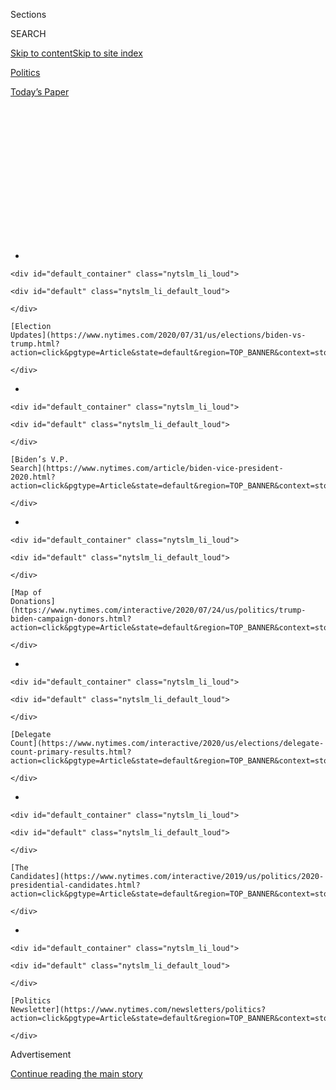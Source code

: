 <div id="app">

<div>

<div>

<div>

<div class="NYTAppHideMasthead css-1q2w90k e1suatyy0">

<div class="section css-ui9rw0 e1suatyy2">

<div class="css-eph4ug er09x8g0">

<div class="css-6n7j50">

</div>

<span class="css-1dv1kvn">Sections</span>

<div class="css-10488qs">

<span class="css-1dv1kvn">SEARCH</span>

</div>

[Skip to content](#site-content)[Skip to site
index](#site-index)

</div>

<div id="masthead-section-label" class="css-1wr3we4 eaxe0e00">

[Politics](https://www.nytimes.com/section/politics)

</div>

<div class="css-10698na e1huz5gh0">

</div>

</div>

<div id="masthead-bar-one" class="section hasLinks css-15hmgas e1csuq9d3">

<div class="css-uqyvli e1csuq9d0">

</div>

<div class="css-1uqjmks e1csuq9d1">

</div>

<div class="css-9e9ivx">

[](https://myaccount.nytimes.com/auth/login?response_type=cookie&client_id=vi)

</div>

<div class="css-1bvtpon e1csuq9d2">

[Today’s
Paper](https://www.nytimes.com/section/todayspaper)

</div>

</div>

</div>

</div>

<div data-aria-hidden="false">

<div id="site-content" data-role="main">

<div>

<div class="css-1aor85t" style="opacity:0.000000001;z-index:-1;visibility:hidden">

<div class="css-1hqnpie">

<div class="css-epjblv">

<span class="css-17xtcya">[Politics](/section/politics)</span><span class="css-x15j1o">|</span><span class="css-fwqvlz">Tammy
Duckworth Is Nothing and Everything Like Joe
Biden</span>

</div>

<div class="css-k008qs">

<div class="css-1iwv8en">

<span class="css-18z7m18"></span>

<div>

</div>

</div>

<span class="css-1n6z4y">https://nyti.ms/30hGfKy</span>

<div class="css-1705lsu">

<div class="css-4xjgmj">

<div class="css-4skfbu" data-role="toolbar" data-aria-label="Social Media Share buttons, Save button, and Comments Panel with current comment count" data-testid="share-tools">

  - 
  - 
  - 
  - 
    
    <div class="css-6n7j50">
    
    </div>

  - 

</div>

</div>

</div>

</div>

</div>

</div>

<div id="NYT_TOP_BANNER_REGION" class="css-13pd83m">

<div>

<div id="styln-elections-notifications-menu" class="section interactive-content interactive-size-medium css-1edisqu">

<div class="css-17ih8de interactive-body">

<div class="nytslm_innerContainer" data-aria-live="polite">

<div class="nytslm_title">

</div>

  - 
    
    <div id="default_container" class="nytslm_li_loud">
    
    <div id="default" class="nytslm_li_default_loud">
    
    </div>
    
    [Election
    Updates](https://www.nytimes.com/2020/07/31/us/elections/biden-vs-trump.html?action=click&pgtype=Article&state=default&region=TOP_BANNER&context=storylines_menu)
    
    </div>

  - 
    
    <div id="default_container" class="nytslm_li_loud">
    
    <div id="default" class="nytslm_li_default_loud">
    
    </div>
    
    [Biden’s V.P.
    Search](https://www.nytimes.com/article/biden-vice-president-2020.html?action=click&pgtype=Article&state=default&region=TOP_BANNER&context=storylines_menu)
    
    </div>

  - 
    
    <div id="default_container" class="nytslm_li_loud">
    
    <div id="default" class="nytslm_li_default_loud">
    
    </div>
    
    [Map of
    Donations](https://www.nytimes.com/interactive/2020/07/24/us/politics/trump-biden-campaign-donors.html?action=click&pgtype=Article&state=default&region=TOP_BANNER&context=storylines_menu)
    
    </div>

  - 
    
    <div id="default_container" class="nytslm_li_loud">
    
    <div id="default" class="nytslm_li_default_loud">
    
    </div>
    
    [Delegate
    Count](https://www.nytimes.com/interactive/2020/us/elections/delegate-count-primary-results.html?action=click&pgtype=Article&state=default&region=TOP_BANNER&context=storylines_menu)
    
    </div>

  - 
    
    <div id="default_container" class="nytslm_li_loud">
    
    <div id="default" class="nytslm_li_default_loud">
    
    </div>
    
    [The
    Candidates](https://www.nytimes.com/interactive/2019/us/politics/2020-presidential-candidates.html?action=click&pgtype=Article&state=default&region=TOP_BANNER&context=storylines_menu)
    
    </div>

  - 
    
    <div id="default_container" class="nytslm_li_loud">
    
    <div id="default" class="nytslm_li_default_loud">
    
    </div>
    
    [Politics
    Newsletter](https://www.nytimes.com/newsletters/politics?action=click&pgtype=Article&state=default&region=TOP_BANNER&context=storylines_menu)
    
    </div>

</div>

</div>

</div>

</div>

</div>

<div id="top-wrapper" class="css-1sy8kpn">

<div id="top-slug" class="css-l9onyx">

Advertisement

</div>

[Continue reading the main
story](#after-top)

<div class="ad top-wrapper" style="text-align:center;height:100%;display:block;min-height:250px">

<div id="top" class="place-ad" data-position="top" data-size-key="top">

</div>

</div>

<div id="after-top">

</div>

</div>

<div>

<div id="sponsor-wrapper" class="css-1hyfx7x">

<div id="sponsor-slug" class="css-19vbshk">

Supported by

</div>

[Continue reading the main
story](#after-sponsor)

<div id="sponsor" class="ad sponsor-wrapper" style="text-align:center;height:100%;display:block">

</div>

<div id="after-sponsor">

</div>

</div>

<div class="css-186x18t">

</div>

<div class="css-1vkm6nb ehdk2mb0">

# Tammy Duckworth Is Nothing and Everything Like Joe Biden

</div>

Despite their disparate backgrounds, the Illinois Democrat has carved
out a public life most evocative of the man she could join on the
presidential ticket.

<div class="css-79elbk" data-testid="photoviewer-wrapper">

<div class="css-z3e15g" data-testid="photoviewer-wrapper-hidden">

</div>

<div class="css-1a48zt4 ehw59r15" data-testid="photoviewer-children">

![<span class="css-16f3y1r e13ogyst0" data-aria-hidden="true">Tammy
Duckworth during her Senate campaign in 2016. Like Joseph R. Biden Jr.,
she is a reliable Democrat with moderate
instincts.</span><span class="css-cnj6d5 e1z0qqy90" itemprop="copyrightHolder"><span class="css-1ly73wi e1tej78p0">Credit...</span><span><span>Alyssa
Schukar for The New York
Times</span></span></span>](https://static01.nyt.com/images/2020/08/02/us/politics/02duckworth-A1/00duckworth1-articleLarge.jpg?quality=75&auto=webp&disable=upscale)

</div>

</div>

<div class="css-18e8msd">

<div class="css-vp77d3 epjyd6m0">

<div class="css-hus3qt ey68jwv0" data-aria-hidden="true">

[![Matt
Flegenheimer](https://static01.nyt.com/images/2018/10/02/multimedia/author-matt-flegenheimer/author-matt-flegenheimer-thumbLarge.png
"Matt Flegenheimer")](https://www.nytimes.com/by/matt-flegenheimer)

</div>

<div class="css-1baulvz">

By [<span class="css-1baulvz last-byline" itemprop="name">Matt
Flegenheimer</span>](https://www.nytimes.com/by/matt-flegenheimer)

</div>

</div>

  - Aug. 1, 2020, <span class="css-epvm6">5:00 a.m.
    ET</span>

  - 
    
    <div class="css-4xjgmj">
    
    <div class="css-d8bdto" data-role="toolbar" data-aria-label="Social Media Share buttons, Save button, and Comments Panel with current comment count" data-testid="share-tools">
    
      - 
      - 
      - 
      - 
        
        <div class="css-6n7j50">
        
        </div>
    
      - 
    
    </div>
    
    </div>

</div>

</div>

<div class="section meteredContent css-1r7ky0e" name="articleBody" itemprop="articleBody">

<div class="css-1fanzo5 StoryBodyCompanionColumn">

<div class="css-53u6y8">

Senator Tammy Duckworth, like the man she might serve as vice president,
prizes loyalty in her ranks and occasional mischief in her workplace.

So when a top communications aide prepared to defect last year to the
presidential campaign of Pete Buttigieg, Ms. Duckworth recognized an
opportunity. She recorded a faux media interview trashing Mr. Buttigieg
for hiring her staff away, recruiting an intern to pose as a journalist
on the tape. The file was sent to the departing aide, Sean Savett, who
called the Buttigieg team in a panic.

Soon, Mr. Savett was summoned to the Illinois senator’s office, where
she fumed theatrically, stalling as other staff members filed in quietly
for the reveal: It was all a ruse. Ms. Duckworth handed him a parting
gift — a Smirnoff Ice, the centerpiece of a viral drinking game known as
“icing” — and gave a final senatorial directive:

“Get down on one knee and chug.”

A year later, Ms. Duckworth is the one thinking about a new job and
submitting to the attendant rituals. [Joseph R. Biden
Jr.](https://www.nytimes.com/interactive/2020/us/elections/joe-biden.html),
the presumptive Democratic nominee, is vetting her to be his running
mate, and many of his allies see the freshman senator as a model
contrast to [President
Trump](https://www.nytimes.com/interactive/2020/us/elections/donald-trump.html):
a death-cheating, double-amputee Iraq war veteran whose life story —
whose very appearance, whooshing by wheelchair through the Capitol —
defines the decency and service that the president’s opponents have
found lacking in this White House.

There are more accomplished legislators than Ms. Duckworth under
consideration. There are more prolific policy thinkers and more electric
campaigners.

</div>

</div>

<div class="css-1fanzo5 StoryBodyCompanionColumn">

<div class="css-53u6y8">

But in bearing and biography, Ms. Duckworth, 52, is almost certainly the
Biden-est choice — the would-be lieutenant who has, despite their
disparate backgrounds, carved out a public life most evocative of his
own. Though both are known as reliable Democrats whose more moderate
instincts can sometimes disappoint progressives, they are also the kinds
of politicians whose politics can feel beside the point to many voters.

Like Mr. Biden, who entered the national consciousness as a 30-year-old
senator-elect left to mourn his wife and daughter, Ms. Duckworth has
forged a political identity around trauma and personal resilience, her
status as a wounded warrior shadowing every inch of her professional arc
since her Black Hawk helicopter was shot down outside Baghdad in 2004.

In an interview, Ms. Duckworth suggested the two share a perspective
that can flow only from confronting unfathomable pain, from sitting with
loss and slogging through Plan B anyway.

“Why did some troops come home from a trauma and survive and thrive? And
why do some come home and kill themselves?” Ms. Duckworth asked, without
answering. “You could almost say that I’m a success story of someone who
survived a trauma. But it wasn’t easy. And I think that’s what Vice
President Biden and I have in common. We’ve been able to face the
demons. We’ve been able to face the fear, the doubts and all of that,
and we’re still here. But we both know that it’s not easy.”

</div>

</div>

<div class="css-79elbk" data-testid="photoviewer-wrapper">

<div class="css-z3e15g" data-testid="photoviewer-wrapper-hidden">

</div>

<div class="css-1a48zt4 ehw59r15" data-testid="photoviewer-children">

![<span class="css-16f3y1r e13ogyst0" data-aria-hidden="true">Ms.
Duckworth, who was elected to Congress in 2012, is a woman well
acquainted with male-dominated
worlds.</span><span class="css-cnj6d5 e1z0qqy90" itemprop="copyrightHolder"><span class="css-1ly73wi e1tej78p0">Credit...</span><span>Jason
Reed/Reuters</span></span>](https://static01.nyt.com/images/2020/08/02/us/politics/00duckworth8/merlin_63188633_07860d57-5a7e-4023-b531-f8b43e1aa9df-articleLarge.jpg?quality=75&auto=webp&disable=upscale)

</div>

</div>

<div class="css-1fanzo5 StoryBodyCompanionColumn">

<div class="css-53u6y8">

Less weighty parallels, in style and political substance, likewise imply
an intuitive partnership.

Like Mr. Biden — whose [decades of verbal
blunders](https://www.nytimes.com/2019/10/30/us/politics/joe-biden-debate-gaffes.html)
have not kept him from six Senate terms, the vice presidency and the
Democratic presidential nomination — Ms. Duckworth can at times sound
less than smooth at a microphone but has rarely paid much of a penalty
for it. Past rivals say this owes, in part, to the campaign perils of
insulting someone so visibly marked as a survivor of war. Most recently,
after Ms. Duckworth suggested clumsily that removing monuments of George
Washington merited discussion, [attacks on her
patriotism](https://www.nytimes.com/2020/07/08/us/politics/tucker-carlson-tammy-duckworth.html)
from conservatives like Tucker Carlson seemed to only boost her
reputation among Democrats.

</div>

</div>

<div class="css-1fanzo5 StoryBodyCompanionColumn">

<div class="css-53u6y8">

And ideologically, Ms. Duckworth would appear closely attuned to Mr.
Biden. She has spent much of her career positioned to the right of
liberal Democrats, retaining some centrist muscle memory from her
unsuccessful first congressional race in 2006 — when she pledged fiscal
conservatism and punishments for “illegal immigrants” — and occasionally
leading Republicans to wonder if they are looking at a kindred soul.

“I had a chance to develop a friendship with Tammy about 15 years ago
while we were both out at Walter Reed,” Bob Dole, the former Republican
senator and presidential nominee, said in an emailed statement,
recalling [his
time](https://www.nytimes.com/2005/04/10/politics/dole-discloses-emergency-that-nearly-took-his-life.html)
as a patient at the veterans hospital during Ms. Duckworth’s stay there.
“In hindsight, I wish I had brought up politics. She could have run as a
Republican.”

Yet Ms. Duckworth’s is a worldview that has long defied easy labeling.
She is at once the product of a globe-trotting conservative military
family sustained by food stamps in her youth and a soldier who gave her
limbs to a war whose wisdom she came to question. She is a woman well
acquainted with male-dominated worlds — fellow pilots called her “Mommy
Platoon Leader” long before [she became the first sitting senator to
give
birth](https://www.nytimes.com/2018/04/09/us/politics/tammy-duckworth-birth.html),
at age 50 — and a canny politician whose connections helped guide her to
the upper reaches of her party.

Those close to Ms. Duckworth still describe her present career as
something of a consolation prize. Plan A was flying helicopters, and she
did not surrender the vision easily.

Recovering in 2005, Ms. Duckworth vowed that “some guy who got lucky one
day in Baghdad” would not dictate her future.

Nine years later, concluding her first congressional term, she
reconsidered.

“I mean, it did,” she
[conceded](https://www.dailyherald.com/article/20141111/news/141119763)
to a reporter. “I’m in politics.”

</div>

</div>

<div class="css-79elbk" data-testid="photoviewer-wrapper">

<div class="css-z3e15g" data-testid="photoviewer-wrapper-hidden">

</div>

<div class="css-1a48zt4 ehw59r15" data-testid="photoviewer-children">

<div class="css-1xdhyk6 erfvjey0">

<span class="css-1ly73wi e1tej78p0">Image</span>

<div class="css-zjzyr8">

<div data-testid="lazyimage-container" style="height:290px">

</div>

</div>

</div>

<span class="css-16f3y1r e13ogyst0" data-aria-hidden="true">Ms.
Duckworth went through flight school and entered the Illinois National
Guard in 1996. She deployed for Iraq in
2004.</span><span class="css-cnj6d5 e1z0qqy90" itemprop="copyrightHolder"><span class="css-1ly73wi e1tej78p0">Credit...</span><span>via
Senator Tammy Duckworth</span></span>

</div>

</div>

<div class="css-1fanzo5 StoryBodyCompanionColumn">

<div class="css-53u6y8">

## Plan A: Flying Helicopters

The campus misogynist was enjoying his soapbox. Ms. Duckworth wanted to
keep it that way.

It was the early 1990s at Northern Illinois University, where Ms.
Duckworth was pursuing a Ph.D. in political science, and a traveling
evangelist had been lamenting the evils of skirt-wearing women in a
public
square.

<div id="NYT_MAIN_CONTENT_1_REGION" class="css-9tf9ac">

<div>

<div id="styln-nfldraft-updates-block" class="section interactive-content interactive-size-medium css-1ftcdic">

<div class="css-17ih8de interactive-body">

<div id="styln-briefing-block" data-asset-id="">

<div class="briefing-block-header-section">

# [Latest Updates: 2020 Election](https://www.nytimes.com/2020/07/31/us/elections/biden-vs-trump.html?action=click&pgtype=Article&state=default&region=MAIN_CONTENT_1&context=storylines_live_updates)

<div class="briefing-block-ts">

Updated 2020-08-01T01:26:45.732Z

</div>

</div>

  - [Kamala Harris, a top vice-presidential contender, confronts double
    standards.](https://www.nytimes.com/2020/07/31/us/elections/biden-vs-trump.html?action=click&pgtype=Article&state=default&region=MAIN_CONTENT_1&context=storylines_live_updates#link-29fdff45)
  - [Karen Bass and Susan Rice are rising on Biden’s vice-presidential
    shortlist.](https://www.nytimes.com/2020/07/31/us/elections/biden-vs-trump.html?action=click&pgtype=Article&state=default&region=MAIN_CONTENT_1&context=storylines_live_updates#link-13ec3d9c)
  - [Trump says Russian bounties to kill U.S. troops ‘never took
    place.’](https://www.nytimes.com/2020/07/31/us/elections/biden-vs-trump.html?action=click&pgtype=Article&state=default&region=MAIN_CONTENT_1&context=storylines_live_updates#link-49e9a016)

<div class="briefing-block-footer">

<div class="briefing-block-footer-meta">

[See more
updates](https://www.nytimes.com/2020/07/31/us/elections/biden-vs-trump.html?action=click&pgtype=Article&state=default&region=MAIN_CONTENT_1&context=storylines_live_updates)

</div>

</div>

</div>

</div>

</div>

</div>

</div>

“I came in and said, ‘I wish somebody would shut that guy up,’” recalled
Patricia Henry, one of Ms. Duckworth’s professors. “She said: ‘No, no,
no. You can’t do that.’”

Friends say such earnest alarm over would-be speech infringement
reflects Ms. Duckworth’s itinerant youth across Southeast Asia, which
often exposed her to repressive governments and introduced her to the
tenets of American democracy through the rose-colored lens of a child
expat.

Born in Bangkok to a white American veteran father and a Thai mother of
Chinese descent, Ms. Duckworth did not learn English until she was 8.
(Some Democrats suspect that the president and his allies would make an
issue of her birthplace if Mr. Biden chooses her, recalling Mr. Trump
[questioning](https://www.politico.com/story/2016/04/donald-trump-ted-cruz-canada-222347)
the presidential eligibility of Senator Ted Cruz, another American
citizen born outside the country, when the two competed for the
Republican nomination in 2016.)

Some of Ms. Duckworth’s earliest memories involve the Khmer Rouge
seizing control of Cambodia, where her father was working for the United
Nations. She remembers watching bombs go off in Phnom Penh from their
rooftop. Her upbringing, she said, gave her “an idealized version of
America.”

More than that, these seminomadic years seemed to enforce a certain
comfort level with short-notice upheaval.

</div>

</div>

<div class="css-1fanzo5 StoryBodyCompanionColumn">

<div class="css-53u6y8">

“There’s a built-in flexibility with children who’ve grown up as
expats,” said Alison Parsons, a close friend who attended school with
Ms. Duckworth in Jakarta and Bangkok. “You have to be able to reinvent
yourself. I’m not talking about flip-flopping, but you have to be able
to make friends, to make connections on a dime.”

Facing financial distress, Ms. Duckworth’s father moved the family to
Hawaii in her teens, finding space in a down-market hotel and leaning on
public assistance.

Imagining a life in the foreign service, she graduated from the
University of Hawaii before moving to the mainland for an international
affairs program at George Washington University. She held up Madeleine
Albright as a role
model.

</div>

</div>

<div class="css-79elbk" data-testid="photoviewer-wrapper">

<div class="css-z3e15g" data-testid="photoviewer-wrapper-hidden">

</div>

<div class="css-1a48zt4 ehw59r15" data-testid="photoviewer-children">

<div class="css-1xdhyk6 erfvjey0">

<span class="css-1ly73wi e1tej78p0">Image</span>

<div class="css-zjzyr8">

<div data-testid="lazyimage-container" style="height:377.00000000000006px">

</div>

</div>

</div>

<span class="css-16f3y1r e13ogyst0" data-aria-hidden="true">Ms.
Duckworth with her father, Franklin, in the
1990s.</span><span class="css-cnj6d5 e1z0qqy90" itemprop="copyrightHolder"><span class="css-1ly73wi e1tej78p0">Credit...</span><span>via
Senator Tammy Duckworth</span></span>

</div>

</div>

<div class="css-1fanzo5 StoryBodyCompanionColumn">

<div class="css-53u6y8">

But while in school, Ms. Duckworth joined the Army Reserve Officers’
Training Corps, partly because she noticed that many of her friends had
military backgrounds.

She found herself taken with the ostensible meritocracy, she said, that
allowed a “little Asian girl” to rise so long as she could shoot
straight, even as one fellow cadet, Bryan Bowlsbey, tested her nerves.

“He made a comment that I thought was derogatory about the role of women
in the Army,” she told C-SPAN years later. “But he came over and
apologized very nicely and then helped me clean my M16.”

</div>

</div>

<div class="css-1fanzo5 StoryBodyCompanionColumn">

<div class="css-53u6y8">

They have been married since 1993. Mr. Bowlsbey now works as an
information technology consultant.

Though Ms. Duckworth moved to Illinois to pursue a doctorate, she went
through flight school and entered the Illinois National Guard in 1996.

Before her deployment eight years later, Ms. Duckworth had been working
at Rotary International, helping to manage offices in its Asia-Pacific
region. When the Guard sought out commissioned officers for a mission to
Iraq, she volunteered, arriving in March 2004. (Ms. Duckworth [has
said](https://www.wbez.org/stories/ep-106-sen-tammy-duckworth/aa3e6284-2b53-44e5-9312-83e82aef723a)
she always believed the Bush administration “started this war for
themselves,” but as a soldier, “you keep your personal opinions to
yourself.”)

Ms. Duckworth spent much of her time there inside an operations center,
coordinating missions. She flew herself about twice a week.

Her last waking day in Iraq, Nov. 12, 2004, began unremarkably. Ms.
Duckworth’s crew was conducting “taxi service,” in her telling:
shuttling people and supplies, with a stop at a base in Baghdad to
acquire Christmas ornaments.

She had been at the controls all day. A colleague, Dan Milberg,
playfully called her a “stick pig,” requesting to take the lead on a
final flight. She obliged.

They were about 10 minutes from their destination when an explosion
scorched through the right side of the cockpit, where Ms. Duckworth sat:

A rocket-propelled grenade. A fireball blast at her lower body.

She does not remember feeling pain immediately. She does remember the
black smoke — and an aircraft suddenly impervious to her prompts. By
this point, Ms. Duckworth learned later, she had no feet.

Mr. Milberg was able to land on a plot of open woods. Ms. Duckworth, on
the cusp of losing consciousness, has retained a snapshot from the haze
of her rescue: a cluster of tall grass poking through the base of the
Black Hawk. She wondered how it had gotten
there.

</div>

</div>

<div class="css-79elbk" data-testid="photoviewer-wrapper">

<div class="css-z3e15g" data-testid="photoviewer-wrapper-hidden">

</div>

<div class="css-1a48zt4 ehw59r15" data-testid="photoviewer-children">

<div class="css-1xdhyk6 erfvjey0">

<span class="css-1ly73wi e1tej78p0">Image</span>

<div class="css-zjzyr8">

<div data-testid="lazyimage-container" style="height:264.22222222222223px">

</div>

</div>

</div>

<span class="css-16f3y1r e13ogyst0" data-aria-hidden="true">Ms.
Duckworth at a town hall event during her first campaign for Congress in
Illinois in
2006. </span><span class="css-cnj6d5 e1z0qqy90" itemprop="copyrightHolder"><span class="css-1ly73wi e1tej78p0">Credit...</span><span>Sally
Ryan for The New York Times</span></span>

</div>

</div>

<div class="css-1fanzo5 StoryBodyCompanionColumn">

<div class="css-53u6y8">

## Plan B: Politics

Ms. Duckworth awoke over a week later at Walter Reed. Her legs were
gone.

The next days passed in a whir of continuous trauma: surgeries,
hallucinations from morphine, flashes of guilt that she had somehow
crashed herself.

Ms. Duckworth’s mother and her husband took turns counting to 60 at her
side, guiding her from one minute to the next. And soon, there was
another patient on the hospital grounds: Her father, who had suffered a
heart attack in Hawaii shortly before his daughter’s injuries, had
another after traveling to see her. He died a few weeks after Christmas.

Around the same time, a new mentor figure entered Ms. Duckworth’s life.
Senator Dick Durbin, Democrat of Illinois, had been looking for local
veterans to invite to President George W. Bush’s State of the Union
address. Ms. Duckworth attended with an IV drip running beneath her
clothes.

The senator asked her to stay in touch. “I gave her my personal
cellphone number,” he remembered, “which she greatly abused by calling
me — I say that in jest, of course — by calling me incessantly to do
constituent work for all of her fellow vets at Walter Reed.”

The rehab process was painful and often slow-going. Her left leg was
amputated below the knee. Her right was an inches-long stump that Ms.
Duckworth had asked doctors to leave, despite the complications of
fitting a prosthetic to it, because she believed it would help her fly
again.

</div>

</div>

<div class="css-79elbk" data-testid="photoviewer-wrapper">

<div class="css-z3e15g" data-testid="photoviewer-wrapper-hidden">

</div>

<div class="css-1a48zt4 ehw59r15" data-testid="photoviewer-children">

<div class="css-1xdhyk6 erfvjey0">

<span class="css-1ly73wi e1tej78p0">Image</span>

<div class="css-zjzyr8">

<div data-testid="lazyimage-container" style="height:290px">

</div>

</div>

</div>

<span class="css-16f3y1r e13ogyst0" data-aria-hidden="true">Ms.
Duckworth during a physical therapy session at Walter Reed in January
2005.</span><span class="css-cnj6d5 e1z0qqy90" itemprop="copyrightHolder"><span class="css-1ly73wi e1tej78p0">Credit...</span><span>Michael
Chow/The Arizona Republic, via Associated Press</span></span>

</div>

</div>

<div class="css-1fanzo5 StoryBodyCompanionColumn">

<div class="css-53u6y8">

It was not until later that year, she said, that a call from Mr. Durbin
made her consider an alternate path. There was a congressional seat
coming open in the Chicago suburbs with the retirement of a long-tenured
Republican, Henry Hyde.

“I said, ‘Tammy would you ever consider running?’” Mr. Durbin recalled.
“She didn’t say no.”

By the summer, with a full return to combat looking remote, Ms.
Duckworth had been casting about for her next “mission,” she said. A
campaign seemed as good an option as any.

The transition was not frictionless. Like many first-time candidates,
Ms. Duckworth could be tempted to act as her own campaign manager,
former advisers say, seeking to impose military efficiency on overlong
phone calls. Unlike many first-time candidates, she was still learning
to walk in her new legs.

One focus group of Democratic primary voters bristled when Ms. Duckworth
wore a skirt, saying that the prominence of her prosthetics felt like
the calculating work of operatives.

“There was a big negative reaction,” said John Kupper, an adviser to the
campaign. “They thought they were being manipulated.” (Ms. Duckworth has
said she prefers skirts because they make bathroom visits less
logistically complicated.)

Her military background was more of an asset in the general election for
a right-leaning district. She remarked to voters that she had been shot
down “18 months after the mission was accomplished,” nodding at the Bush
administration’s [infamous premature victory
lap](https://www.nytimes.com/2003/10/29/world/bush-steps-away-from-victory-banner.html).

She patiently identified herself in calls to would-be donors, who often
interrupted her health care pitch with questions about her life.

</div>

</div>

<div class="css-1fanzo5 StoryBodyCompanionColumn">

<div class="css-53u6y8">

“Yes,” she would tell them, “I’m the one who was injured.”

Ms. Duckworth would ultimately lose, narrowly, to Peter Roskam, a local
Republican legislator. But the contest drew national attention and
enshrined Ms. Duckworth as a potential star in the
party.

</div>

</div>

<div class="css-79elbk" data-testid="photoviewer-wrapper">

<div class="css-z3e15g" data-testid="photoviewer-wrapper-hidden">

</div>

<div class="css-1a48zt4 ehw59r15" data-testid="photoviewer-children">

<div class="css-1xdhyk6 erfvjey0">

<span class="css-1ly73wi e1tej78p0">Image</span>

<div class="css-zjzyr8">

<div data-testid="lazyimage-container" style="height:257.77777777777777px">

</div>

</div>

</div>

<span class="css-16f3y1r e13ogyst0" data-aria-hidden="true">Ms.
Duckworth lost her first congressional race for a seat in the Chicago
suburbs.</span><span class="css-cnj6d5 e1z0qqy90" itemprop="copyrightHolder"><span class="css-1ly73wi e1tej78p0">Credit...</span><span>Peter
Wynn Thompson for The New York Times</span></span>

</div>

</div>

<div class="css-1fanzo5 StoryBodyCompanionColumn">

<div class="css-53u6y8">

Rod Blagojevich, the not-yet-jailed governor of Illinois, appointed her
to lead the state’s veterans department. Her name was floated as a
possible Senate replacement as Barack Obama chased the presidency.

And at the 2008 Democratic convention in Denver, Ms. Duckworth was
invited to speak in prime time on the night Mr. Biden accepted the
vice-presidential nomination. She joined the Biden family backstage
beforehand, convening “soldier to soldier” with Beau Biden, she
recalled, just shy of his own deployment.

“It was a family moment,” she said, “and they allowed me to join.”

The speech seemed to erase any doubt that Ms. Duckworth was a politician
now — or, at least, that she would be again before long. After joining
the Obama administration in 2009 as an assistant secretary for veterans
affairs, she took notice as a favorable district redrawing supplied a
cleaner shot at a House seat.

When Ms. Duckworth decided to run again, in 2012, she was the one
picking up the phone.

“There are some candidates you have to recruit,” said Steve Israel, then
the chairman of the Democratic Congressional Campaign Committee. “She
called
me.”

</div>

</div>

<div class="css-79elbk" data-testid="photoviewer-wrapper">

<div class="css-z3e15g" data-testid="photoviewer-wrapper-hidden">

</div>

<div class="css-1a48zt4 ehw59r15" data-testid="photoviewer-children">

<div class="css-1xdhyk6 erfvjey0">

<span class="css-1ly73wi e1tej78p0">Image</span>

<div class="css-zjzyr8">

<div data-testid="lazyimage-container" style="height:257.77777777777777px">

</div>

</div>

</div>

<span class="css-16f3y1r e13ogyst0" data-aria-hidden="true">Senator Dick
Durbin of Illinois became a mentor for Ms. Duckworth after meeting her
at Walter
Reed. </span><span class="css-cnj6d5 e1z0qqy90" itemprop="copyrightHolder"><span class="css-1ly73wi e1tej78p0">Credit...</span><span>Scott
Olson/Getty Images</span></span>

</div>

</div>

<div class="css-1fanzo5 StoryBodyCompanionColumn">

<div class="css-53u6y8">

## The plan from here on out

Ms. Duckworth’s years in Congress since then — four in the House, nearly
four in the Senate — have done little to eclipse the central facts of
her biography.

Perhaps this was inevitable. Major policy feats can be elusive in the
minority party. Voters who know much about Ms. Duckworth nationally seem
likelier to recall her path to Washington than her work while there.
Since defeating Mark Kirk, the incumbent Republican senator, in 2016,
she has probably received the most attention for another personal turn:
[bringing her newborn to a Senate
vote](https://www.nytimes.com/2018/04/19/us/politics/baby-duckworth-senate-floor.html),
a first for the chamber.

Colleagues praise Ms. Duckworth as a forceful advocate for veterans and
people with disabilities but sometimes struggle to name her signature
legislative triumphs.

She is not considered a foremost national voice in some policy areas of
particular significance in this moment, like policing and the economy —
a potential weakness in her case to be vice president.

Ms. Duckworth has generally opposed the legislative priorities and
high-profile nominations of this White House, with a handful of
exceptions, including a vote supporting Wilbur Ross for commerce
secretary, which a majority of Democrats opposed, and another for John
Kelly as homeland security secretary.

Mr. Trump has signed into law legislation that Ms. Duckworth pushed
involving veteran entrepreneurship and expanded access to lactation
rooms in airports. Her office is quick to cite [an
analysis](https://news.vanderbilt.edu/2019/02/28/grassley-klobuchar-most-effective-senators-of-115th-congress-according-to-study/)
last year identifying her as the most effective freshman Democratic
senator.

Some peers say she has been especially valuable during private sessions
on foreign policy. Senator Richard Blumenthal, Democrat of Connecticut
and a fellow member of the Armed Services Committee, recalled Ms.
Duckworth’s lacerating questions recently at a classified briefing about
intelligence community assessments of [apparent Russian bounties on
American
troops](https://www.nytimes.com/2020/06/26/us/politics/russia-afghanistan-bounties.html).

</div>

</div>

<div class="css-1fanzo5 StoryBodyCompanionColumn">

<div class="css-53u6y8">

“She was pummeling them,” Mr. Blumenthal said.

Among staff, Ms. Duckworth can be more puckish, known to celebrate “Talk
Like a Pirate Day” and razz communications aides by suggesting that she
has just uttered something damaging to congressional reporters: “Don’t
really know what I said,” she has bluffed upon returning to the office.
“You might want to track them
down.”

</div>

</div>

<div class="css-79elbk" data-testid="photoviewer-wrapper">

<div class="css-z3e15g" data-testid="photoviewer-wrapper-hidden">

</div>

<div class="css-1a48zt4 ehw59r15" data-testid="photoviewer-children">

<div class="css-1xdhyk6 erfvjey0">

<span class="css-1ly73wi e1tej78p0">Image</span>

<div class="css-zjzyr8">

<div data-testid="lazyimage-container" style="height:257.77777777777777px">

</div>

</div>

</div>

<span class="css-16f3y1r e13ogyst0" data-aria-hidden="true">Ms.
Duckworth arrived at the Capitol with her daughter Maile, who was 10
days old, for a vote in
2018.</span><span class="css-cnj6d5 e1z0qqy90" itemprop="copyrightHolder"><span class="css-1ly73wi e1tej78p0">Credit...</span><span>Erin
Schaff for The New York Times</span></span>

</div>

</div>

<div class="css-1fanzo5 StoryBodyCompanionColumn">

<div class="css-53u6y8">

It is true, though, that Ms. Duckworth can seem less practiced than some
other senators when speaking to the press, mixing self-deprecation with
political self-assessments that might dishearten the left.

In the interview, Ms. Duckworth by turns explained why the vetting
process had been uncomplicated (“I was a soldier for 23 years, and I
don’t have a lot of money”), said she remained a fiscal conservative
(with an aside about wasteful defense contracts) and appeared to
acknowledge that her coordinates on the ideological spectrum were
difficult to track.

“People talk to me, and they’re like, ‘So are you lefty, or are you
ultra-conservative and a hawk?’” she said. “I’m like, ‘I’m just about
the strength of America.’”

Ms. Duckworth is not the sort of senator who had been discussed as an
instant presidential hopeful, like Kamala Harris, another freshman. Many
Democrats believe that vice-presidential contenders with more experience
in a national race, like Ms. Harris or Senator Elizabeth Warren, would
be wiser picks.

Yet in recent weeks, Ms. Duckworth said, she has been compelled to
consider a life one septuagenarian’s heartbeat away from the presidency
— and whether she might be ready for the highest promotion, if
required.

</div>

</div>

<div class="css-1fanzo5 StoryBodyCompanionColumn">

<div class="css-53u6y8">

She defaulted to military imagery (“every soldier is taught to be able
to pick up the rifle of a fallen comrade in front of them”) and ticked
through her credentials, sounding for the first time like a job
applicant: Senate, House, V.A., Ph.D., speaker of “a bunch of
languages.”

And then Ms. Duckworth cut herself off, abandoning the hypothetical with
a promise: “I’m going to do everything I can to keep Joe Biden as
healthy as he can possibly be.”

She let a long laugh fly, imagining her place in the command.

“I’ll be the one like, ‘Here, here, take your vitamins,’” she said.
“‘Let’s go work out
together.’”

</div>

</div>

<div>

</div>

</div>

<div>

</div>

<div>

</div>

<div id="NYT_BELOW_MAIN_CONTENT_REGION">

<div>

<div id="STLYN_guide_v1_STYLN_guide_a" class="section css-l08pwh interactive-content interactive-size-medium">

<div class="css-17ih8de interactive-body">

<div class="g-story g-freebird g-max-limit" data-preview-slug="styln-scroll-guide">

</div>

<div id="g-electionguide-id" class="g-electionguide">

<div class="g-electionguide-container">

<div class="g-electionguide-wrapper">

<div class="g-electionguide-logo">

</div>

# Our 2020 Election Guide

Updated July 31, 2020

  - 
    
    -----
    
    ## The Latest
    
      - President Trump’s assault on the Postal Service is intersecting
        with his attacks on mail-in voting. [Voting rights groups say it
        is a recipe for
        disaster.](https://www.nytimes.com/2020/07/31/us/politics/trump-usps-mail-delays.html?action=click&pgtype=Article&state=default&region=BELOW_MAIN_CONTENT&context=storylines_guide)

  - 
    
    -----
    
    ## Biden’s V.P. Search
    
      - [Here are 13
        women](https://www.nytimes.com/article/biden-vice-president-2020.html?action=click&pgtype=Article&state=default&region=BELOW_MAIN_CONTENT&context=storylines_guide)
        who have been under consideration to be Joe Biden’s running
        mate, and why each might be chosen — and might not be.

  - 
    
    -----
    
    ## Keep Up With Our Coverage
    
      - Get an
        [email](https://www.nytimes.com/newsletters/politics?action=click&pgtype=Article&state=default&region=BELOW_MAIN_CONTENT&context=storylines_guide)
        recapping the day’s news
    
    <!-- end list -->
    
      - Download our mobile app on
        [iOS](https://apps.apple.com/us/app/nytimes/id284862083?ls=1&mat_click_id=5c79ae7455014fd1bd66b5610c05b8f2-20191112-16948&referrer=mat_click_id%3D5c79ae7455014fd1bd66b5610c05b8f2-20191112-16948%26link_click_id%3D722930677036718082)
        and
        [Android](http://a.localytics.com/android?id=com.nytimes.android&referrer=utm_source%3Dother_nyt_mobile_web%26utm_medium%3DWeb%2520page%26utm_term%3DGeneral%2520Mobile%2520Page%26utm_campaign%3DNYT%2520Mobile%2520General%2520Page)
        and turn on Breaking News and Politics alerts

</div>

</div>

</div>

</div>

</div>

</div>

</div>

<div>

</div>

<div>

<div id="bottom-wrapper" class="css-1ede5it">

<div id="bottom-slug" class="css-l9onyx">

Advertisement

</div>

[Continue reading the main
story](#after-bottom)

<div id="bottom" class="ad bottom-wrapper" style="text-align:center;height:100%;display:block;min-height:90px">

</div>

<div id="after-bottom">

</div>

</div>

</div>

</div>

</div>

## Site Index

<div>

</div>

## Site Information Navigation

  - [© <span>2020</span> <span>The New York Times
    Company</span>](https://help.nytimes.com/hc/en-us/articles/115014792127-Copyright-notice)

<!-- end list -->

  - [NYTCo](https://www.nytco.com/)
  - [Contact
    Us](https://help.nytimes.com/hc/en-us/articles/115015385887-Contact-Us)
  - [Work with us](https://www.nytco.com/careers/)
  - [Advertise](https://nytmediakit.com/)
  - [T Brand Studio](http://www.tbrandstudio.com/)
  - [Your Ad
    Choices](https://www.nytimes.com/privacy/cookie-policy#how-do-i-manage-trackers)
  - [Privacy](https://www.nytimes.com/privacy)
  - [Terms of
    Service](https://help.nytimes.com/hc/en-us/articles/115014893428-Terms-of-service)
  - [Terms of
    Sale](https://help.nytimes.com/hc/en-us/articles/115014893968-Terms-of-sale)
  - [Site
    Map](https://spiderbites.nytimes.com)
  - [Help](https://help.nytimes.com/hc/en-us)
  - [Subscriptions](https://www.nytimes.com/subscription?campaignId=37WXW)

</div>

</div>

</div>

</div>
